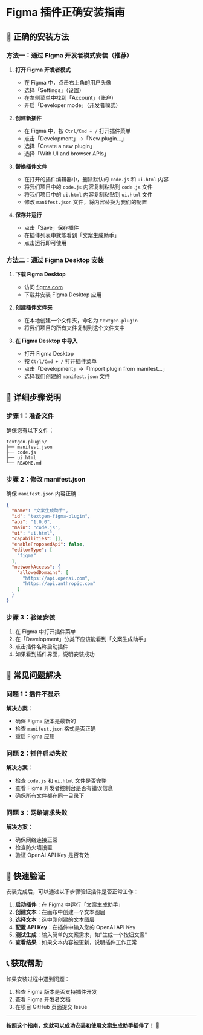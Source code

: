 # Figma 插件正确安装指南

## 🚀 正确的安装方法

### 方法一：通过 Figma 开发者模式安装（推荐）

1. **打开 Figma 开发者模式**
   - 在 Figma 中，点击右上角的用户头像
   - 选择「Settings」（设置）
   - 在左侧菜单中找到「Account」（账户）
   - 开启「Developer mode」（开发者模式）

2. **创建新插件**
   - 在 Figma 中，按 `Ctrl/Cmd + /` 打开插件菜单
   - 点击「Development」→「New plugin...」
   - 选择「Create a new plugin」
   - 选择「With UI and browser APIs」

3. **替换插件文件**
   - 在打开的插件编辑器中，删除默认的 `code.js` 和 `ui.html` 内容
   - 将我们项目中的 `code.js` 内容复制粘贴到 `code.js` 文件
   - 将我们项目中的 `ui.html` 内容复制粘贴到 `ui.html` 文件
   - 修改 `manifest.json` 文件，将内容替换为我们的配置

4. **保存并运行**
   - 点击「Save」保存插件
   - 在插件列表中就能看到「文案生成助手」
   - 点击运行即可使用

### 方法二：通过 Figma Desktop 安装

1. **下载 Figma Desktop**
   - 访问 [figma.com](https://www.figma.com/downloads/)
   - 下载并安装 Figma Desktop 应用

2. **创建插件文件夹**
   - 在本地创建一个文件夹，命名为 `textgen-plugin`
   - 将我们项目的所有文件复制到这个文件夹中

3. **在 Figma Desktop 中导入**
   - 打开 Figma Desktop
   - 按 `Ctrl/Cmd + /` 打开插件菜单
   - 点击「Development」→「Import plugin from manifest...」
   - 选择我们创建的 `manifest.json` 文件

## 📝 详细步骤说明

### 步骤 1：准备文件
确保您有以下文件：
```
textgen-plugin/
├── manifest.json
├── code.js
├── ui.html
└── README.md
```

### 步骤 2：修改 manifest.json
确保 `manifest.json` 内容正确：
```json
{
  "name": "文案生成助手",
  "id": "textgen-figma-plugin",
  "api": "1.0.0",
  "main": "code.js",
  "ui": "ui.html",
  "capabilities": [],
  "enableProposedApi": false,
  "editorType": [
    "figma"
  ],
  "networkAccess": {
    "allowedDomains": [
      "https://api.openai.com",
      "https://api.anthropic.com"
    ]
  }
}
```

### 步骤 3：验证安装
1. 在 Figma 中打开插件菜单
2. 在「Development」分类下应该能看到「文案生成助手」
3. 点击插件名称启动插件
4. 如果看到插件界面，说明安装成功

## 🔧 常见问题解决

### 问题 1：插件不显示
**解决方案：**
- 确保 Figma 版本是最新的
- 检查 `manifest.json` 格式是否正确
- 重启 Figma 应用

### 问题 2：插件启动失败
**解决方案：**
- 检查 `code.js` 和 `ui.html` 文件是否完整
- 查看 Figma 开发者控制台是否有错误信息
- 确保所有文件都在同一目录下

### 问题 3：网络请求失败
**解决方案：**
- 确保网络连接正常
- 检查防火墙设置
- 验证 OpenAI API Key 是否有效

## 🎯 快速验证

安装完成后，可以通过以下步骤验证插件是否正常工作：

1. **启动插件**：在 Figma 中运行「文案生成助手」
2. **创建文本**：在画布中创建一个文本图层
3. **选择文本**：选中刚创建的文本图层
4. **配置 API Key**：在插件中输入您的 OpenAI API Key
5. **测试生成**：输入简单的文案需求，如"生成一个按钮文案"
6. **查看结果**：如果文本内容被更新，说明插件工作正常

## 📞 获取帮助

如果安装过程中遇到问题：
1. 检查 Figma 版本是否支持插件开发
2. 查看 Figma 开发者文档
3. 在项目 GitHub 页面提交 Issue

---

**按照这个指南，您就可以成功安装和使用文案生成助手插件了！** 🎉
